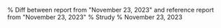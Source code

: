 % Diff between report from "November 23, 2023" and reference report from "November 23, 2023"
% Strudy
% November 23, 2023


